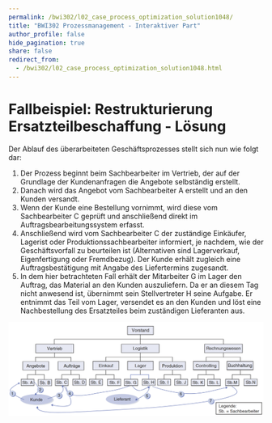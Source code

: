 ```yaml
---
permalink: /bwi302/l02_case_process_optimization_solution1048/
title: "BWI302 Prozessmanagement - Interaktiver Part"
author_profile: false
hide_pagination: true
share: false
redirect_from: 
  - /bwi302/l02_case_process_optimization_solution1048.html
---
```


Fallbeispiel: Restrukturierung Ersatzteilbeschaffung - Lösung
======

Der Ablauf des überarbeiteten Geschäftsprozesses stellt sich nun wie folgt dar:

1. Der Prozess beginnt beim Sachbearbeiter im Vertrieb, der auf der Grundlage der Kundenanfragen die Angebote selbständig erstellt.
2. Danach wird das Angebot vom Sachbearbeiter A erstellt und an den Kunden versandt.
3. Wenn der Kunde eine Bestellung vornimmt, wird diese vom Sachbearbeiter C geprüft und anschließend direkt im Auftragsbearbeitungssystem erfasst.
4. Anschließend wird vom Sachbearbeiter C der zuständige Einkäufer, Lagerist oder Produktionssachbearbeiter informiert, je nachdem, wie der Geschäftsvorfall zu beurteilen ist (Alternativen sind Lagerverkauf, Eigenfertigung oder Fremdbezug). Der Kunde erhält zugleich eine Auftragsbestätigung mit Angabe des Liefertermins zugesandt.
5. In dem hier betrachteten Fall erhält der Mitarbeiter G im Lager den Auftrag, das Material an den Kunden auszuliefern. Da er an diesem Tag nicht anwesend ist, übernimmt sein Stellvertreter H seine Aufgabe. Er entnimmt das Teil vom Lager, versendet es an den Kunden und löst eine Nachbestellung des Ersatzteiles beim zuständigen Lieferanten aus.


![Prozessoptimierung Fallbeispiel](/images/bwi302/processoptimization_case_solution.png)
